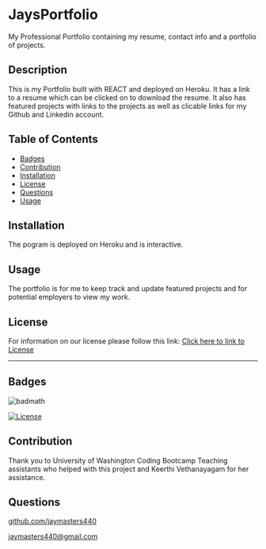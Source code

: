 # JaysPortfolio
My Professional Portfolio containing my resume, contact info and a portfolio of projects.
 ## Description
  
  This is my Portfolio built with REACT and deployed on Heroku. It has a link to a resume which can be clicked on to download the resume. It also has featured projects with links to the projects as well as clicable links for my Github and Linkedin account. 
  
  ## Table of Contents 
  
  - [Badges](#badges)
  - [Contribution](#contribution)
  - [Installation](#installation)
  - [License](#license)
  - [Questions](#questions)
  - [Usage](#usage)
  
  ## Installation
  
  The pogram is deployed on Heroku and is interactive. 
  
  ## Usage
  
 The portfolio is for me to keep track and update featured projects and for potential employers to view my work. 
        
  ## License
  
  For information on our license please follow this link: [Click here to link to License](https://opensource.org/licenses/BSD-3-Clause)
  
  ---
  

  ## Badges
  
  ![badmath](https://img.shields.io/github/languages/top/lernantino/badmath)

  [![License](https://img.shields.io/badge/License-BSD_3--Clause-blue.svg)](https://opensource.org/licenses/BSD-3-Clause)
  
  
  ## Contribution
  
  Thank you to University of Washington Coding Bootcamp Teaching assistants who helped with this project and Keerthi Vethanayagam for her assistance. 
  
  
  ## Questions

  [github.com/jaymasters440](github.com/jaymasters440)
  





  [jaymasters440@gmail.com](jaymasters440@gmail.com)